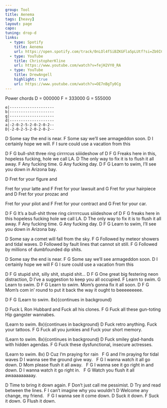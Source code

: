 ```yaml
---
group: Tool
title: Aenema
tags: [heavy]
layout: page
capo: 
tuning: drop-d
links: 
  - type: Spotify
    title: Aenema
    url: https://open.spotify.com/track/0nLOl4fSiBZKGFla5pLUtf?si=Zb9ICtzcT6iX85Ppu7RPIQ
  - type: YouTube
    title: ChristopherKline
    url: https://www.youtube.com/watch?v=fejH2VY0_RA
  - type: YouTube
    title: DrewAngell
    highlight: true
    url: https://www.youtube.com/watch?v=OE7nBgTy0Cg
---
```


Power chords
D = 000000
F = 333000
G = 555000

```chordpro
e|--------------------
b|--------------------
g|--------------------
d|--------------------
a|-2-0-2-5-2-0-2-0-2--
D|-2-0-2-5-2-0-2-0-2--
```

D
Some say the end is near.
F
Some say we’ll see armageddon soon.
D
I certainly hope we will.
F
I sure could use a vacation from this

D                    F         G
bull-shit three ring cirrrrcus siiiideshow of
D                             F                     G
Freaks here in this, hopeless fucking, hole we call LA.
D
The only way to fix it is to flush it all away.
F
Any fucking time.
G
Any fucking day.
D                                   F       G
Learn to swim, I’ll see you down in Arizona bay.

D
Fret for your figure and

Fret for your latte and
F
Fret for your lawsuit and
G
Fret for your hairpiece and
D
Fret for your prozac and

Fret for your pilot and
F
Fret for your contract and
G
Fret for your car.

D                           F            G
It’s a bull-shit three ring cirrrrrcuus siiideshow of
D                            F                    G
freaks here in this hopeless fucking hole we call LA.
D
The only way to fix it is to flush it all away.
F
Any fucking time.
G
Any fucking day.
D                                   F       G
Learn to swim, I’ll see you down in Arizona bay.

D
Some say a comet will fall from the sky.
F                              G
Followed by meteor showers and tidal waves.
D
Followed by fault lines that cannot sit still.
F                                   G
Followed by millions of dumbfounded dip shits.

D
Some say the end is near.
F                       G
Some say we’ll see armageddon soon.
D
I certainly hope we will
F                           G
I sure could use a vacation from this

D                         F         G
stupid shit, silly shit, stupid shit…
D                       F           G
One great big festering neon distraction,
D
I’ve a suggestion to keep you all occupied.
F
 Learn to swim.
G
 Learn to swim.
D                           F          G
 Learn to swim. Mom’s gonna fix it all soon.
D                             F                        G
Mom’s com in’ round to put it back the way it ought to beeeeeeeee.

D           F   G
(Learn to swim. 8x){continues in background}

D
Fuck L Ron Hubbard and Fuck all his clones.
F                                       G
Fuck all these gun-toting Hip gangster wannabes.

(Learn to swim. 8x){continues in background}
D
Fuck retro anything. Fuck your tattoos.
F                                         G
Fuck all you junkies and Fuck your short memory.

(Learn to swim. 8x){continues in background}
D
Fuck smiley glad-hands with hidden agendas.
F                                   G
Fuck these dysfunctional, insecure actresses.

(Learn to swim. 8x)
 D
Cuz I’m praying for rain
&nbsp;       F           G
and I’m praying for tidal waves
D
I wanna see the ground give way.
&nbsp;       F               G
I wanna watch it all go down.
D
Mom please flush it all away.
&nbsp;       F               G
I wanna see it go right in and down.
D
I wanna watch it go right in.
&nbsp;         F            G
Watch you flush it all awaaaaaaaaay.

D
Time to bring it down again.
F
Don’t just call me pessimist.
D
Try and read between the lines.
F
I can’t imagine why you wouldn't
D
Welcome any change, my friend.
&nbsp;       F           G
I wanna see it come down.
D
Suck it down.
F
Suck it down.
G
Flush it down.


